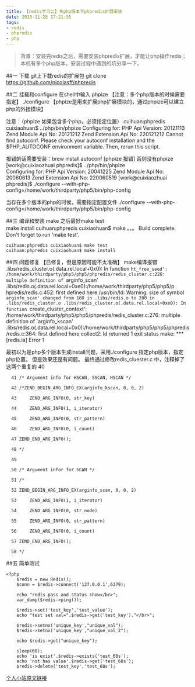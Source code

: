 ```yaml
---
title: 【redis学习二】多php版本下phpredis扩展安装 
date: 2015-11-28 17:21:35
tags: 
- redis
- phpredis
- php
---
```


> 背景：安装完redis之后，需要安装phpredis扩展，才能让php操作redis；本机有多个php版本，安装过程中遇到的坑分享一下。

##一 下载
git上下载redis的扩展包
    git clone https://github.com/nicolasff/phpredis

##二 挂载和configure
   在shell中输入 phpize 【注意：多个php版本的时候需要指定】
     ./configure 
【phpize是用来扩展php扩展模块的，通过phpize可以建立php的外挂模块】

注意：（phpize 如果包含多个php，必须指定位置）
    cuihuan:phpredis cuixiaohuan$ ../php/bin/phpize
    Configuring for:
    PHP Api Version:         20121113
    Zend Module Api No:      20121212
    Zend Extension Api No:   220121212
    Cannot find autoconf. Please check your autoconf installation and the
    $PHP_AUTOCONF environment variable. Then, rerun this script.

报错的话需要安装：brew install autoconf  [phpize 报错] 否则没有phpize  
    [work@cuixiaozhuai phpredis]$ ../php/bin/phpize        
    Configuring for:
    PHP Api Version:         20041225
    Zend Module Api No:      20060613
    Zend Extension Api No:   220060519
    [work@cuixiaozhuai phpredis]$  ./configure --with-php-config=/home/work/thirdparty/php5/bin/php-config 

当存在多个版本的php的时候，需要指定配置文件
     ./configure --with-php-config=/home/work/thirdparty/php5/bin/php-config 

##三 编译和安装
 make  之后最好make test  
   make install
    cuihuan:phpredis cuixiaohuan$ make
    。。。
    Build complete.
    Don't forget to run 'make test'.

    cuihuan:phpredis cuixiaohuan$ make test
    cuihuan:phpredis cuixiaohuan$ make install

##四 问题修复
【已修复，但是原因可能不太准确】
make编译报错
    .libs/redis_cluster.o(.data.rel.local+0x0): In function `ht_free_seed':
    /home/work/thirdparty/php5/php5/phpredis/redis_cluster.c:226:     multiple definition of `arginfo_scan'
    .libs/redis.o(.data.rel.local+0xe0):/home/work/thirdparty/php5/php5/p hpredis/redis.c:452: first defined here
    /usr/bin/ld: Warning: size of symbol `arginfo_scan' changed from 160 in .libs/redis.o to 200 in .libs/redis_cluster.o
    .libs/redis_cluster.o(.data.rel.local+0xe0): In function `create_cluster_context':
    /home/work/thirdparty/php5/php5/phpredis/redis_cluster.c:276:     multiple definition of `arginfo_kscan'
    .libs/redis.o(.data.rel.local+0x0):/home/work/thirdparty/php5/php5/phpredis/redis.c:364: first defined here
    collect2: ld returned 1 exit status
    make: *** [redis.la] Error 1

最初以为是php多个版本生成install问题，采用./configure 指定php版本，指定php位置。
但是效果还是有问题。
最终通过修改redis_cluester.c 中，注释掉了这两个重复的
      40 

      41 /* Argument info for HSCAN, SSCAN, HSCAN */

      42 /*ZEND_BEGIN_ARG_INFO_EX(arginfo_kscan, 0, 0, 2)

      43     ZEND_ARG_INFO(0, str_key)

      44     ZEND_ARG_INFO(1, i_iterator)

      45     ZEND_ARG_INFO(0, str_pattern)

      46     ZEND_ARG_INFO(0, i_count)

      47 ZEND_END_ARG_INFO();

      48 */

      49 

      50 /* Argument infor for SCAN */

      51 /*

      52 ZEND_BEGIN_ARG_INFO_EX(arginfo_scan, 0, 0, 2)

      53     ZEND_ARG_INFO(1, i_iterator)

      54     ZEND_ARG_INFO(0, str_node)

      55     ZEND_ARG_INFO(0, str_pattern)

      56     ZEND_ARG_INFO(0, i_count)

      57 ZEND_END_ARG_INFO();

      58 */
      
      
##五 简单测试

    <?php
        $redis = new Redis();
        $conn = $redis->connect('127.0.0.1',6379);

        echo "redis pass and status show</br>";
        var_dump($redis->ping());

        $redis->set('test_key','test_value');
        echo "test set val=".$redis->get('test_key')."</br>";

        $redis->setnx('unique_key',"unique_val");
        $redis->setnx('unique_key',"unique_val_2");

        echo $redis->get("unique_key");

        sleep(60);
        echo 'is exist'.$redis->exists('test_60s');
        echo 'not has value'.$redis->get('test_60s');
        $redis->delete('test_key','test_60s');

[ 个人小站原文链接 ](http://cuihuan.net/?p=248)